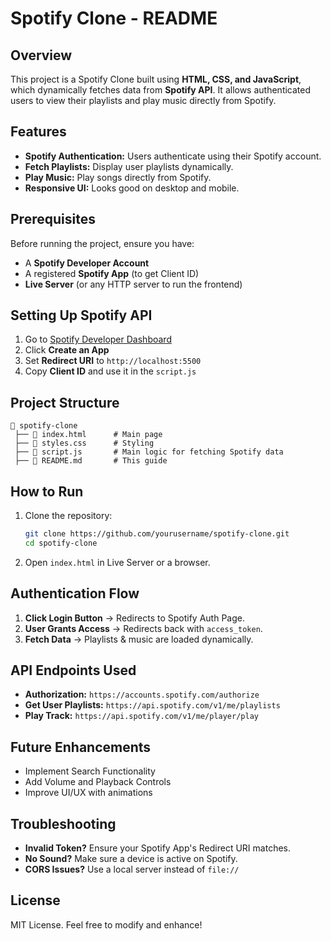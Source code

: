 # Spotify Clone - README

## Overview
This project is a Spotify Clone built using **HTML, CSS, and JavaScript**, which dynamically fetches data from **Spotify API**. It allows authenticated users to view their playlists and play music directly from Spotify.

## Features
- **Spotify Authentication:** Users authenticate using their Spotify account.
- **Fetch Playlists:** Display user playlists dynamically.
- **Play Music:** Play songs directly from Spotify.
- **Responsive UI:** Looks good on desktop and mobile.

## Prerequisites
Before running the project, ensure you have:
- A **Spotify Developer Account**
- A registered **Spotify App** (to get Client ID)
- **Live Server** (or any HTTP server to run the frontend)

## Setting Up Spotify API
1. Go to [Spotify Developer Dashboard](https://developer.spotify.com/dashboard/)
2. Click **Create an App**
3. Set **Redirect URI** to `http://localhost:5500`
4. Copy **Client ID** and use it in the `script.js`

## Project Structure
```
📂 spotify-clone
 ├── 📜 index.html      # Main page
 ├── 📜 styles.css      # Styling
 ├── 📜 script.js       # Main logic for fetching Spotify data
 ├── 📜 README.md       # This guide
```

## How to Run
1. Clone the repository:
   ```sh
   git clone https://github.com/yourusername/spotify-clone.git
   cd spotify-clone
   ```
2. Open `index.html` in Live Server or a browser.

## Authentication Flow
1. **Click Login Button** → Redirects to Spotify Auth Page.
2. **User Grants Access** → Redirects back with `access_token`.
3. **Fetch Data** → Playlists & music are loaded dynamically.

## API Endpoints Used
- **Authorization:** `https://accounts.spotify.com/authorize`
- **Get User Playlists:** `https://api.spotify.com/v1/me/playlists`
- **Play Track:** `https://api.spotify.com/v1/me/player/play`

## Future Enhancements
- Implement Search Functionality
- Add Volume and Playback Controls
- Improve UI/UX with animations

## Troubleshooting
- **Invalid Token?** Ensure your Spotify App's Redirect URI matches.
- **No Sound?** Make sure a device is active on Spotify.
- **CORS Issues?** Use a local server instead of `file://`

## License
MIT License. Feel free to modify and enhance!

